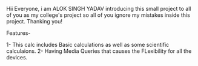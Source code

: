 Hii Everyone, i am ALOK SINGH YADAV introducing this small project to all of you as my college's project so all of you ignore my mistakes inside this project.
Thanking you!

Features-

1- This calc includes Basic calculations as well as some scientific calculaions.
2- Having Media Queries that causes the FLexibility for all the devices.
